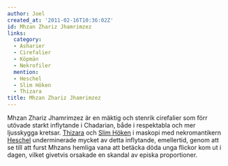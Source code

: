 ```yaml
---
author: Joel
created_at: '2011-02-16T10:36:02Z'
id: Mhzan Zhariz Jhamrimzez
links:
  category:
  - Asharier
  - Cirefalier
  - Köpmän
  - Nekrofiler
  mention:
  - Heschel
  - Slim Höken
  - Thizara
title: Mhzan Zhariz Jhamrimzez
---
```


Mhzan Zhariz Jhamrimzez är en mäktig och stenrik cirefalier som förr utövade starkt inflytande i
Chadarian, både i respektabla och mer ljusskygga kretsar. [Thizara] och [Slim Höken] i maskopi med
nekromantikern [Heschel] underminerade mycket av detta inflytande, emellertid, genom att se till att
furst Mhzans hemliga vana att betäcka döda unga flickor kom ut i dagen, vilket givetvis orsakade en
skandal av episka proportioner.

  [Thizara]: Thizara
  [Slim Höken]: Slim_Höken
  [Heschel]: Heschel